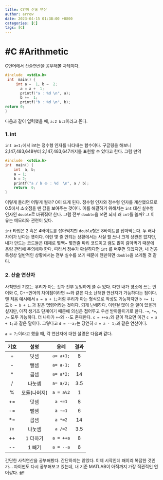 ```yaml
---
title: C언어 산술 연산
author: arrow
date: 2023-04-15 01:38:00 +0800
categories: [C]
tags: [C]
---
```


# #C #Arithmetic

C언어에서 산술연산을 공부해볼 차례이다.

```c
#include  <stdio.h>
 int  main() {
	 int a =  1, b =  2;
	   a = a +  1;
	   printf("a : %d \n", a);
	   b +=  1;
	   printf("b : %d \n", b);
return 0;
}
```

다음과 같이 입력했을 때, `a:2 b:3`이라고 뜬다.

### 1. int

`int a=1;`에서 int는 정수형 인자를 나타내는 함수이다. 구글링을 해보니 2,147,483,648부터 2,147,483,647까지를 표현할 수 있다고 한다. 그럼 만약

```c
#include  <stdio.h>
int  main() {
	int  a, b;
	a = 1;
	b = 2;
	printf("a / b 는 : %d  \n", a / b);
	return  0;
}
```

이렇게 돌리면 어떻게 될까? 0이 뜨게 된다. 정수형 인자와 정수형 인자를 계산했으므로 0.5에서 소숫점을 뗀 값을 보여주는 것이다. 이를 해결하기 위해서는 `int` 대신 실수형 인자인 `double`로 바꿔줘야 한다. 그럼 전부 `double`을 쓰면 되지 왜 `int`를 쓸까? 그 이유는 메모리와 관련이 있다.

`int` 타입은 2 혹은 4바이트를 잡아먹지만 `double`형은 8바이트를 잡아먹는다. 두 배나 차이가 난다는 뜻이다. 이런 몇 줄 안되는 상황에서는 사실 뭘 쓰나 크게 상관은 없지만, 내가 만드는 코드들은 대체로 몇백~ 몇천줄 짜리 코드이고 램도 많이 갉아먹기 때문에 용량 관리에 주의해야 한다. 따라서 정수가 확실하다면 `int` 를 써주면 되겠지만, 내 전공 특성상 일반적인 상황에서는 전부 실수를 쓰기 때문에 웬만하면 `double`을 쓰게될 것 같다.

### 2. 산술 연산자

사칙연산 기호는 우리가 아는 것과 전부 동일하게 쓸 수 있다. 다만 내가 평소에 쓰는 언어와 C, C++언어의 차이점이라면 `+=`와 같은 다소 난해한 연산자가 가능하다는 점이다. 맨 처음 예시에서 `a = a + 1;`처럼 우리가 아는 형식으로 작성도 가능하지만 `b += 1;`도 `b = b + 1;`과 같은 명령어라는 것이다. 되게 난해하다. 이런걸 많이 쓸 일이 있을까 싶지만, 아직 생기초 단계이기 때문에 의심은 접어두고 우선 받아들이기로 한다. `-=`, `*=`, `/=` 모두 가능하다. 더 나아가 `++`와 `--`도 존재한다. `c = ++a;`와 같이 적으면 이건 `c = a + 1;`과 같은 말이다. 그렇다고 `d = --a;`는 당연히 `d = a - 1;`과 같은 연산이다.

`a = 7;`이라고 했을 때, 각 연산자에 대한 설명은 다음과 같다.

| 기호 |     설명     |   용례    | 결과 |
| :--: | :----------: | :-------: | :--: |
|  +   |     덧셈     | `a= a+1;` |  8   |
|  -   |     뺄셈     | `a= a-1;` |  6   |
|  \*  |     곱셈     | `a= a*2;` |  14  |
|  /   |    나눗셈    | `a= a/2;` | 3.5  |
|  %   | 모듈(나머지) | `a = a%2` |  1   |
|  +=  |     덧셈     |  `a +=1`  |  8   |
|  -=  |     뺄셈     |  `a -=1`  |  6   |
| \*=  |     곱셈     |  `a *=2`  |  14  |
|  /=  |    나눗셈    |  `a /=2`  | 3.5  |
|  ++  |   1 더하기   | `a = ++a` |  8   |
|  --  |    1 빼기    | `a = --a` |  6   |

간단한 사칙연산을 공부해봤다. 간단하지는 않았다. 이제 시작인데 왜이리 복잡한 것인가... 파이썬도 다시 공부해보고 있는데, 내 기준 MATLAB이 아직까지 가장 직관적인 언어같다. 끝!

<!--stackedit_data:
eyJoaXN0b3J5IjpbMTM5NDgzODU3NywxOTExNTcwOTcsLTE4ND
U1NzQyMzIsMTI5OTY3MjcxMF19
-->
